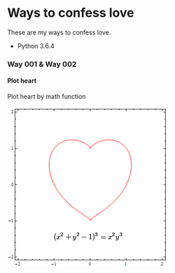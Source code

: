 # Ways to confess love

These are my ways to confess love.

* Python 3.6.4

### Way 001 & Way 002

#### Plot heart

Plot heart by math function

![Heart Function](./pic/heart_function.png)


